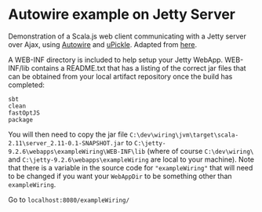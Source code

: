 # Autowire example on Jetty Server

Demonstration of a Scala.js web client communicating with a Jetty server over Ajax, using [Autowire](https://github.com/lihaoyi/autowire) and [uPickle](http://lihaoyi.github.io/upickle-pprint/upickle/). Adapted from [here](https://github.com/lihaoyi/workbench-example-app/tree/autowire).

A WEB-INF directory is included to help setup your Jetty WebApp. WEB-INF/lib contains a README.txt that has a listing of the correct jar files that can be obtained from your local artifact repository once the build has completed:

```
sbt
clean
fastOptJS
package

```

You will then need to copy the jar file `C:\dev\wiring\jvm\target\scala-2.11\server_2.11-0.1-SNAPSHOT.jar` to `C:\jetty-9.2.6\webapps\exampleWiring\WEB-INF\lib` (where of course `C:\dev\wiring\` and `C:\jetty-9.2.6\webapps\exampleWiring` are local to your machine). Note that there is a variable in the source code for `"exampleWiring"` that will need to be changed if you want your `WebAppDir` to be something other than `exampleWiring`.

Go to `localhost:8080/exampleWiring/`
